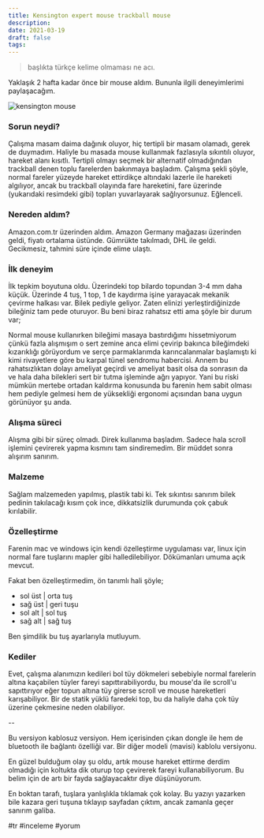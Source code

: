```yaml
---
title: Kensington expert mouse trackball mouse
description:
date: 2021-03-19 
draft: false
tags:  
---
```



> başlıkta türkçe kelime olmaması ne acı.

Yaklaşık 2 hafta kadar önce bir mouse aldım. Bununla ilgili deneyimlerimi paylaşacağım.
<!--more-->
![kensington mouse](https://media.accobrands.com/media/560-560/264684.jpg?width=680px&height=449px)

### Sorun neydi?

Çalışma masam daima dağınık oluyor, hiç tertipli bir masam olamadı, gerek de duymadım. Haliyle bu masada mouse kullanmak fazlasıyla sıkıntılı oluyor, hareket alanı kısıtlı. Tertipli olmayı seçmek bir alternatif olmadığından trackball denen toplu farelerden bakınmaya başladım. Çalışma şekli şöyle, normal fareler yüzeyde hareket ettirdikçe altındaki lazerle ile hareketi algılıyor, ancak bu trackball olayında fare hareketini, fare üzerinde (yukarıdaki resimdeki gibi) topları yuvarlayarak sağlıyorsunuz. Eğlenceli.

### Nereden aldım?

Amazon.com.tr üzerinden aldım. Amazon Germany mağazası üzerinden geldi, fiyatı ortalama üstünde. Gümrükte takılmadı, DHL ile geldi. Gecikmesiz, tahmini süre içinde elime ulaştı. 

### İlk deneyim

İlk tepkim boyutuna oldu. Üzerindeki top bilardo topundan 3-4 mm daha küçük. Üzerinde 4 tuş, 1 top, 1 de kaydırma işine yarayacak mekanik çevirme halkası var. Bilek pediyle geliyor. Zaten elinizi yerleştirdiğinizde bileğiniz tam pede oturuyor. Bu beni biraz rahatsız etti ama şöyle bir durum var;

Normal mouse kullanırken bileğimi masaya bastırdığımı hissetmiyorum çünkü fazla alışmışım o sert zemine anca elimi çevirip bakınca bileğimdeki kızarıklığı görüyordum ve serçe parmaklarımda karıncalanmalar başlamıştı ki kimi rivayetlere göre bu karpal tünel sendromu habercisi. Annem bu rahatsızlıktan dolayı ameliyat geçirdi ve ameliyat basit olsa da sonrasın da ve hala daha bilekleri sert bir tutma işleminde ağrı yapıyor. Yani bu riski mümkün mertebe ortadan kaldırma konusunda bu farenin hem sabit olması hem pediyle gelmesi hem de yüksekliği ergonomi açısından bana uygun görünüyor şu anda. 

### Alışma süreci

Alışma gibi bir süreç olmadı. Direk kullanıma başladım. Sadece hala scroll işlemini çevirerek yapma kısmını tam sindiremedim. Bir müddet sonra alışırım sanırım.

### Malzeme

Sağlam malzemeden yapılmış, plastik tabi ki. Tek sıkıntısı sanırım bilek pedinin takılacağı kısım çok ince, dikkatsizlik durumunda çok çabuk kırılabilir. 

### Özelleştirme

Farenin mac ve windows için kendi özelleştirme uygulaması var, linux için normal fare tuşlarını mapler gibi halledilebiliyor. Dökümanları umuma açık mevcut. 

Fakat ben özelleştirmedim, ön tanımlı hali şöyle;

  - sol üst | orta tuş
  - sağ üst | geri tuşu
  - sol alt | sol tuş
  - sağ alt | sağ tuş

Ben şimdilik bu tuş ayarlarıyla mutluyum. 

### Kediler

Evet, çalışma alanımızın kedileri bol tüy dökmeleri sebebiyle normal farelerin altına kaçabilen tüyler fareyi sapıttırabiliyordu, bu mouse'da ile scroll'u sapıttırıyor eğer topun altına tüy girerse scroll ve mouse hareketleri karışabiliyor. Bir de statik yüklü faredeki top, bu da haliyle daha çok tüy üzerine çekmesine neden olabiliyor. 

--

Bu versiyon kablosuz versiyon. Hem içerisinden çıkan dongle ile hem de bluetooth ile bağlantı özelliği var. Bir diğer modeli (mavisi) kablolu versiyonu.

En güzel bulduğum olay şu oldu, artık mouse hareket ettirme derdim olmadığı için koltukta dik oturup top çevirerek fareyi kullanabiliyorum. Bu belim için de artı bir fayda sağlayacaktır diye düşünüyorum. 

En boktan tarafı, tuşlara yanlışlıkla tıklamak çok kolay. Bu yazıyı yazarken bile kazara geri tuşuna tıklayıp sayfadan çıktım, ancak zamanla geçer sanırım galiba. 





#tr #inceleme #yorum
